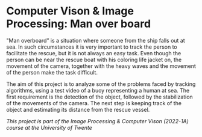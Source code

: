 # Computer Vison & Image Processing: Man over board

"Man overboard” is a situation where someone from the ship falls out at sea. In such circumstances it is very important to track the person to facilitate the rescue, but it is not always an easy task. Even though the person can be near the rescue boat  with his coloring life jacket on, the movement of the camera, together with the heavy waves and the movement of the person make the task difficult.

The aim of this project is to analyze some of  the problems faced by tracking algorithms, using a test video of a buoy representing a human at sea. The first requirement is the detection of the object, followed by the stabilization of the movements of the camera. The next step is keeping track of the object and estimating its distance from the rescue vessel. 

*This project is part of the Image Processing & Computer Vison (2022-1A) course at the University of Twente*
